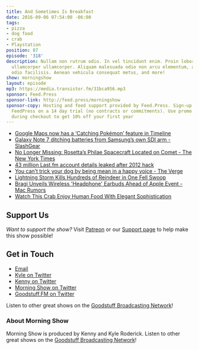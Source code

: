```yaml
---
title: And Sometimes Is Breakfast
date: 2016-09-06 07:54:00 -06:00
tags:
- pizza
- dog food
- crab
- Playstation
position: 87
episode: '318'
description: Nullam non rutrum odio. In vel tincidunt enim. Proin lobortis ipsum non
  ullamcorper ullamcorper. Aliquam malesuada odio non arcu elementum, a imperdiet
  odio facilisis. Aenean vehicula consequat metus, and more!
show: morningshow
layout: episode
mp3: https://media.transistor.fm/31bca956.mp3
sponsor: Feed.Press
sponsor-link: http://feed.press/morningshow
sponsor-copy: Hosting and feed support provided by Feed.Press. Sign-up today and try
  FeedPress on a 14 day trial (no contracts or commitments). Use promo code `morningshow`
  during checkout to get 10% off your first year
---
```


* [Google Maps now has a ‘Catching Pokémon’ feature in Timeline](http://thenextweb.com/apps/2016/09/05/google-maps-has-now-added-a-catching-pokemon-feature-in-timeline/)
* [Galaxy Note 7 ditching batteries from Samsung’s own SDI arm - SlashGear](http://www.slashgear.com/galaxy-note-7-ditching-batteries-from-samsungs-own-sdi-arm-05454773/)
* [No Longer Missing: Rosetta’s Philae Spacecraft Located on Comet - The New York Times](http://www.nytimes.com/2016/09/06/science/philae-spacecraft-rosetta-comet.html)
* [43 million Last.fm account details leaked after 2012 hack](http://betanews.com/2016/09/04/last-fm-password-leak/)
* [You can’t trick your dog by being mean in a happy voice - The Verge](http://www.theverge.com/2016/8/29/12700482/dogs-understand-speech-language-vocabulary-tone)
* [Lightning Storm Kills Hundreds of Reindeer in One Fell Swoop](http://gizmodo.com/lightning-storm-kills-hundreds-of-reindeer-in-one-fell-1785886200)
* [Bragi Unveils Wireless 'Headphone' Earbuds Ahead of Apple Event - Mac Rumors](http://www.macrumors.com/2016/09/05/bragi-unveils-headphone-apple-event/)
* [Watch This Crab Enjoy Human Food With Elegant Sophistication](http://sploid.gizmodo.com/watch-this-crab-enjoy-his-meal-with-elegant-sophisticat-1786191363)

## Support Us
*Want to support the show?* Visit [Patreon](http://patreon.com/morningshow) or our [Support page](http://goodstuff.fm/support) to help make this show possible!

## Get in Touch
* [Email](mailto:kyle@goodstuff.fm)
* [Kyle on Twitter](http://twitter.com/dogburps)
* [Kenny on Twitter](http://twitter.com/pizzarobotics)
* [Morning Show on Twitter](http://twitter.com/morningshowam)
* [Goodstuff.FM on Twitter](http://twitter.com/goodstufffm)

Listen to other great shows on the [Goodstuff Broadcasting Network](http://goodstuff.fm/shows)!

### About Morning Show
Morning Show is produced by Kenny and Kyle Roderick. Listen to other great shows on the [Goodstuff Broadcasting Network](http://goodstuff.fm/)!
